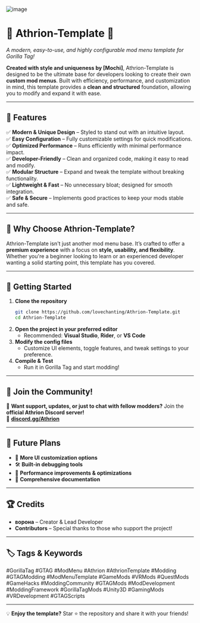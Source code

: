 ![image](https://github.com/user-attachments/assets/a7c3d1d4-859b-4c80-ac58-e25f22842af7)
# 🌟 Athrion-Template 🌟  
*A modern, easy-to-use, and highly configurable mod menu template for Gorilla Tag!*  

**Created with style and uniqueness by [Mochi]**, Athrion-Template is designed to be the ultimate base for developers looking to create their own **custom mod menus**. Built with efficiency, performance, and customization in mind, this template provides a **clean and structured** foundation, allowing you to modify and expand it with ease.  

---

## 🚀 Features  
✅ **Modern & Unique Design** – Styled to stand out with an intuitive layout.  
✅ **Easy Configuration** – Fully customizable settings for quick modifications.  
✅ **Optimized Performance** – Runs efficiently with minimal performance impact.  
✅ **Developer-Friendly** – Clean and organized code, making it easy to read and modify.  
✅ **Modular Structure** – Expand and tweak the template without breaking functionality.  
✅ **Lightweight & Fast** – No unnecessary bloat; designed for smooth integration.  
✅ **Safe & Secure** – Implements good practices to keep your mods stable and safe.  

---

## 🎨 Why Choose Athrion-Template?  
Athrion-Template isn't just another mod menu base. It’s crafted to offer a **premium experience** with a focus on **style, usability, and flexibility**. Whether you're a beginner looking to learn or an experienced developer wanting a solid starting point, this template has you covered.  

---

## 📌 Getting Started  
1. **Clone the repository**  
   ```bash
   git clone https://github.com/lovechanting/Athrion-Template.git
   cd Athrion-Template
   ```
2. **Open the project in your preferred editor**  
   - Recommended: **Visual Studio**, **Rider**, or **VS Code**  
3. **Modify the config files**  
   - Customize UI elements, toggle features, and tweak settings to your preference.  
4. **Compile & Test**  
   - Run it in Gorilla Tag and start modding!  

---

## 📢 Join the Community!  
💬 **Want support, updates, or just to chat with fellow modders?** Join the **official Athrion Discord server!**  
🔗 **[discord.gg/Athrion](https://discord.gg/Athrion)**  

---

## 🔧 Future Plans  
- 🎨 **More UI customization options**  
- 🛠️ **Built-in debugging tools**  
- 🚀 **Performance improvements & optimizations**  
- 📜 **Comprehensive documentation**  

---

## 🏆 Credits  
- **ворона** – Creator & Lead Developer  
- **Contributors** – Special thanks to those who support the project!  

---

## 🏷️ Tags & Keywords  
#GorillaTag #GTAG #ModMenu #Athrion #AthrionTemplate #Modding #GTAGModding #ModMenuTemplate #GameMods #VRMods #QuestMods #GameHacks #ModdingCommunity #GTAGMods #ModDevelopment #ModdingFramework #GorillaTagMods #Unity3D #GamingMods #VRDevelopment #GTAGScripts  

---

💡 **Enjoy the template?** Star ⭐ the repository and share it with your friends!  

